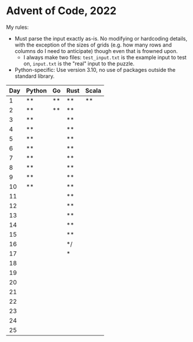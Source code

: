 # Advent of Code, 2022

My rules:
- Must parse the input exactly as-is. No modifying or hardcoding details, with the exception of the sizes of grids (e.g. how many rows and columns do I need to anticipate) though even that is frowned upon.
  - I always make two files: `test_input.txt` is the example input to test on, `input.txt` is the "real" input to the puzzle.
- Python-specific: Use version 3.10, no use of packages outside the standard library.


| Day | Python |   Go | Rust | Scala |
| --- | ------ | ---- | ---- | ----- |
|   1 |     ** |   ** |   ** |    ** |
|   2 |     ** |   ** |   ** |       |
|   3 |     ** |      |   ** |       |
|   4 |     ** |      |   ** |       |
|   5 |     ** |      |   ** |       |
|   6 |     ** |      |   ** |       |
|   7 |     ** |      |   ** |       |
|   8 |     ** |      |   ** |       |
|   9 |     ** |      |   ** |       |
|  10 |     ** |      |   ** |       |
|  11 |        |      |   ** |       |
|  12 |        |      |   ** |       |
|  13 |        |      |   ** |       |
|  14 |        |      |   ** |       |
|  15 |        |      |   ** |       |
|  16 |        |      |   */ |       |
|  17 |        |      |   *  |       |
|  18 |        |      |      |       |
|  19 |        |      |      |       |
|  20 |        |      |      |       |
|  21 |        |      |      |       |
|  22 |        |      |      |       |
|  23 |        |      |      |       |
|  24 |        |      |      |       |
|  25 |        |      |      |       |
